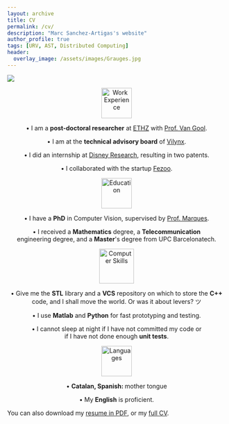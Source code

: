 ```yaml
---
layout: archive
title: CV
permalink: /cv/
description: "Marc Sanchez-Artigas's website"
author_profile: true
tags: [URV, AST, Distributed Computing]
header:
  overlay_image: /assets/images/Grauges.jpg
---
```


<style>
  .archive p {
     font-size: 16px;
   }
</style>


![](/assets/business.png)

<p align="center" class=bottom-small><img src="{{ site.url }}/images/CV/business.png" alt="Work Experience" width="70" height="70"></p>
    <p align="center">&#8226 I am a <strong>post-doctoral researcher</strong> at <a href="http://www.vision.ee.ethz.ch/index.en.html" target="_blank">ETHZ</a> with <a href="http://www.vision.ee.ethz.ch/members/get_member.cgi?id=1" target="_blank">Prof. Van Gool</a>.</p>
    <p align="center">&#8226 I am at the <strong>technical advisory board</strong> of <a href="http://www.vilynx.com/index.html" target="_blank">Vilynx</a>.</p>
    <p align="center">&#8226 I did an internship at <a href="http://www.disneyresearch.com/research-labs/disney-research-zurich/" target="_blank">Disney Research</a>, resulting in two patents.</p>
    <p align="center" class="bottom-three">&#8226 I collaborated with the startup <a href="http://fezoo.cat" target="_blank">Fezoo</a>.</p>
    <p align="center" class=bottom-small><img src="{{ site.url }}/images/CV/study2.png" alt="Education" width="70" height="70"></p>
    <p align="center">&#8226 I have a <strong>PhD</strong> in Computer Vision, supervised by <a href="https://imatge.upc.edu/web/ferran" target="_blank">Prof. Marques</a>.</p>
    <p align="center" class="bottom-three">&#8226 I received a <strong>Mathematics</strong> degree, a <strong>Telecommunication</strong><br>engineering degree, and a <strong>Master</strong>'s degree from UPC Barcelonatech</a>.</p>
   <p align="center" class=bottom-small><img src="{{ site.url }}/images/CV/computer2.png" alt="Computer Skills" width="80" height="80"></p>
    <p align="center">&#8226 Give me the <strong>STL</strong> library and a <strong>VCS</strong> repository on which to store the <strong>C++</strong> code, and I shall move the world. Or was it about levers? &#12484;</p>
    <p align="center">&#8226 I use <strong>Matlab</strong> and <strong>Python</strong> for fast prototyping and testing.</p>
    <p align="center">&#8226 I cannot sleep at night if I have not committed my code or<br>if I have not done enough <strong>unit tests</strong>.</p>
    <p align="center" class=bottom-small><img src="{{ site.url }}/images/CV/talk.png" alt="Languages" width="70" height="70"></p>
    <p align="center">&#8226 <strong>Catalan, Spanish: </strong> mother tongue</p>
    <p align="center">&#8226 My <strong>English</strong> is proficient.</p>

You can also download my [resume in PDF](https://www.dropbox.com/s/mfal5tp0q3gnr5t/Resume-PontTuset.pdf?dl=0), or my [full CV](https://www.dropbox.com/s/2ylogbqz07s3cti/CV-PontTuset.pdf?dl=0).
